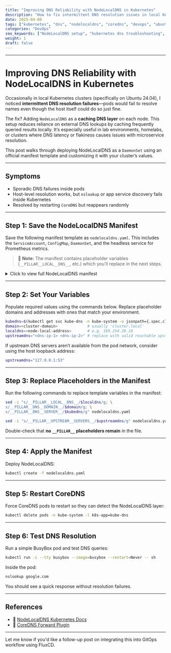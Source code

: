 ```yaml
---
title: "Improving DNS Reliability with NodeLocalDNS in Kubernetes"
description: "How to fix intermittent DNS resolution issues in local Kubernetes clusters by deploying NodeLocalDNS as a caching layer on each node. Includes full manifest setup and configuration steps."
date: 2025-04-08
tags: ["kubernetes", "dns", "nodelocaldns", "coredns", "devops", "ubuntu", "networking"]
categories: "DevOps"
seo_keywords: ["NodeLocalDNS setup", "kubernetes dns troubleshooting", "kubernetes node-local dns caching", "ubuntu kubernetes dns fix", "coredns node caching"]
weight: 1
draft: false
---
```



---

# Improving DNS Reliability with NodeLocalDNS in Kubernetes

Occasionally in local Kubernetes clusters (specifically on Ubuntu 24.04), I noticed **intermittent DNS resolution failures**—pods would fail to resolve names even though the host itself could do so just fine.

The fix? Adding `NodeLocalDNS` as a **caching DNS layer** on each node. This setup reduces reliance on external DNS lookups by caching frequently queried results locally. It’s especially useful in lab environments, homelabs, or clusters where DNS latency or flakiness causes issues with microservice resolution.

This post walks through deploying NodeLocalDNS as a `DaemonSet` using an official manifest template and customizing it with your cluster’s values.

---

## Symptoms

- Sporadic DNS failures inside pods
- Host-level resolution works, but `nslookup` or app service discovery fails inside Kubernetes
- Resolved by restarting `CoreDNS` but reappears randomly

---

## Step 1: Save the NodeLocalDNS Manifest

Save the following manifest template as `nodelocaldns.yaml`. This includes the `ServiceAccount`, `ConfigMap`, `DaemonSet`, and the headless service for Prometheus metrics.

> 🛑 **Note:** The manifest contains placeholder variables (`__PILLAR__LOCAL__DNS__`, etc.) which you’ll replace in the next steps.

<details>
<summary>Click to view full NodeLocalDNS manifest</summary>

```yaml
# Copyright 2018 The Kubernetes Authors.
#
# Licensed under the Apache License, Version 2.0 (the "License");
# you may not use this file except in compliance with the License.
# You may obtain a copy of the License at
#
#     http://www.apache.org/licenses/LICENSE-2.0
#
# Unless required by applicable law or agreed to in writing, software
# distributed under the License is distributed on an "AS IS" BASIS,
# WITHOUT WARRANTIES OR CONDITIONS OF ANY KIND, either express or implied.
# See the License for the specific language governing permissions and
# limitations under the License.
#

apiVersion: v1
kind: ServiceAccount
metadata:
  name: node-local-dns
  namespace: kube-system
  labels:
    kubernetes.io/cluster-service: "true"
    addonmanager.kubernetes.io/mode: Reconcile
---
apiVersion: v1
kind: Service
metadata:
  name: kube-dns-upstream
  namespace: kube-system
  labels:
    k8s-app: kube-dns
    kubernetes.io/cluster-service: "true"
    addonmanager.kubernetes.io/mode: Reconcile
    kubernetes.io/name: "KubeDNSUpstream"
spec:
  ports:
  - name: dns
    port: 53
    protocol: UDP
    targetPort: 53
  - name: dns-tcp
    port: 53
    protocol: TCP
    targetPort: 53
  selector:
    k8s-app: kube-dns
---
apiVersion: v1
kind: ConfigMap
metadata:
  name: node-local-dns
  namespace: kube-system
  labels:
    addonmanager.kubernetes.io/mode: Reconcile
data:
  Corefile: |
    __PILLAR__DNS__DOMAIN__:53 {
        errors
        cache {
                success 9984 30
                denial 9984 5
        }
        reload
        loop
        bind __PILLAR__LOCAL__DNS__ __PILLAR__DNS__SERVER__
        forward . __PILLAR__CLUSTER__DNS__ {
                force_tcp
        }
        prometheus :9253
        health __PILLAR__LOCAL__DNS__:8080
        }
    in-addr.arpa:53 {
        errors
        cache 30
        reload
        loop
        bind __PILLAR__LOCAL__DNS__ __PILLAR__DNS__SERVER__
        forward . __PILLAR__CLUSTER__DNS__ {
                force_tcp
        }
        prometheus :9253
        }
    ip6.arpa:53 {
        errors
        cache 30
        reload
        loop
        bind __PILLAR__LOCAL__DNS__ __PILLAR__DNS__SERVER__
        forward . __PILLAR__CLUSTER__DNS__ {
                force_tcp
        }
        prometheus :9253
        }
    .:53 {
        errors
        cache 30
        reload
        loop
        bind __PILLAR__LOCAL__DNS__ __PILLAR__DNS__SERVER__
        forward . __PILLAR__UPSTREAM__SERVERS__
        prometheus :9253
        }
---
apiVersion: apps/v1
kind: DaemonSet
metadata:
  name: node-local-dns
  namespace: kube-system
  labels:
    k8s-app: node-local-dns
    kubernetes.io/cluster-service: "true"
    addonmanager.kubernetes.io/mode: Reconcile
spec:
  updateStrategy:
    rollingUpdate:
      maxUnavailable: 10%
  selector:
    matchLabels:
      k8s-app: node-local-dns
  template:
    metadata:
      labels:
        k8s-app: node-local-dns
      annotations:
        prometheus.io/port: "9253"
        prometheus.io/scrape: "true"
    spec:
      priorityClassName: system-node-critical
      serviceAccountName: node-local-dns
      hostNetwork: true
      dnsPolicy: Default  # Don't use cluster DNS.
      tolerations:
      - key: "CriticalAddonsOnly"
        operator: "Exists"
      - effect: "NoExecute"
        operator: "Exists"
      - effect: "NoSchedule"
        operator: "Exists"
      containers:
      - name: node-cache
        image: registry.k8s.io/dns/k8s-dns-node-cache:1.25.0
        resources:
          requests:
            cpu: 25m
            memory: 5Mi
        args: [ "-localip", "__PILLAR__LOCAL__DNS__,__PILLAR__DNS__SERVER__", "-conf", "/etc/Corefile", "-upstreamsvc", "kube-dns-upstream" ]
        securityContext:
          capabilities:
            add:
            - NET_ADMIN
        ports:
        - containerPort: 53
          name: dns
          protocol: UDP
        - containerPort: 53
          name: dns-tcp
          protocol: TCP
        - containerPort: 9253
          name: metrics
          protocol: TCP
        livenessProbe:
          httpGet:
            host: __PILLAR__LOCAL__DNS__
            path: /health
            port: 8080
          initialDelaySeconds: 60
          timeoutSeconds: 5
        volumeMounts:
        - mountPath: /run/xtables.lock
          name: xtables-lock
          readOnly: false
        - name: config-volume
          mountPath: /etc/coredns
        - name: kube-dns-config
          mountPath: /etc/kube-dns
      volumes:
      - name: xtables-lock
        hostPath:
          path: /run/xtables.lock
          type: FileOrCreate
      - name: kube-dns-config
        configMap:
          name: kube-dns
          optional: true
      - name: config-volume
        configMap:
          name: node-local-dns
          items:
            - key: Corefile
              path: Corefile.base
---
# A headless service is a service with a service IP but instead of load-balancing it will return the IPs of our associated Pods.
# We use this to expose metrics to Prometheus.
apiVersion: v1
kind: Service
metadata:
  annotations:
    prometheus.io/port: "9253"
    prometheus.io/scrape: "true"
  labels:
    k8s-app: node-local-dns
  name: node-local-dns
  namespace: kube-system
spec:
  clusterIP: None
  ports:
    - name: metrics
      port: 9253
      targetPort: 9253
  selector:
    k8s-app: node-local-dns
```

</details>

---

## Step 2: Set Your Variables

Populate required values using the commands below. Replace placeholder domains and addresses with ones that match your environment.

```bash
kubedns=$(kubectl get svc kube-dns -n kube-system -o jsonpath={.spec.clusterIP})
domain=<cluster-domain>             # usually 'cluster.local'
localdns=<node-local-address>       # e.g. 169.254.20.10
upstreamdns="<dns-ip-1> <dns-ip-2>" # replace with valid reachable upstream DNS servers
```

If upstream DNS servers aren’t available from the pod network, consider using the host loopback address:

```bash
upstreamdns="127.0.0.1:53"
```

---

## Step 3: Replace Placeholders in the Manifest

Run the following commands to replace template variables in the manifest:

```bash
sed -i "s/__PILLAR__LOCAL__DNS__/$localdns/g; \
s/__PILLAR__DNS__DOMAIN__/$domain/g; \
s/__PILLAR__DNS__SERVER__/$kubedns/g" nodelocaldns.yaml

sed -i "s/__PILLAR__UPSTREAM__SERVERS__/$upstreamdns/g" nodelocaldns.yaml
```

Double-check that **no `__PILLAR__` placeholders remain** in the file.

---

## Step 4: Apply the Manifest

Deploy NodeLocalDNS:

```bash
kubectl create -f nodelocaldns.yaml
```

---

## Step 5: Restart CoreDNS

Force CoreDNS pods to restart so they can detect the NodeLocalDNS layer:

```bash
kubectl delete pods -n kube-system -l k8s-app=kube-dns
```

---

## Step 6: Test DNS Resolution

Run a simple BusyBox pod and test DNS queries:

```bash
kubectl run -i --tty busybox --image=busybox --restart=Never -- sh
```

Inside the pod:

```sh
nslookup google.com
```

You should see a quick response without resolution failures.

---

## References

- 📘 [NodeLocalDNS Kubernetes Docs](https://kubernetes.io/docs/tasks/administer-cluster/nodelocaldns/)
- 🔧 [CoreDNS Forward Plugin](https://coredns.io/plugins/forward/)

---

Let me know if you'd like a follow-up post on integrating this into GitOps workflow using FluxCD.
